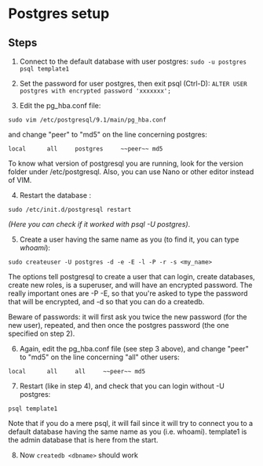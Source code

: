 # Postgres setup

## Steps

1. Connect to the default database with user postgres:
`sudo -u postgres psql template1`

2. Set the password for user postgres, then exit psql (Ctrl-D):
`ALTER USER postgres with encrypted password 'xxxxxxx';`

3. Edit the pg_hba.conf file:

`sudo vim /etc/postgresql/9.1/main/pg_hba.conf`

and change "peer" to "md5" on the line concerning postgres:

`local      all     postgres     ~~peer~~ md5`

To know what version of postgresql you are running, look for the version folder under /etc/postgresql. Also, you can use Nano or other editor instead of VIM.

4. Restart the database :

`sudo /etc/init.d/postgresql restart`

*(Here you can check if it worked with psql -U postgres)*.

5. Create a user having the same name as you (to find it, you can type *whoami*):

`sudo createuser -U postgres -d -e -E -l -P -r -s <my_name>`

The options tell postgresql to create a user that can login, create databases, create new roles, is a superuser, and will have an encrypted password. The really important ones are -P -E, so that you're asked to type the password that will be encrypted, and -d so that you can do a createdb.

Beware of passwords: it will first ask you twice the new password (for the new user), repeated, and then once the postgres password (the one specified on step 2).

6. Again, edit the pg_hba.conf file (see step 3 above), and change "peer" to "md5" on the line concerning "all" other users:

`local      all     all     ~~peer~~ md5`

7. Restart (like in step 4), and check that you can login without -U postgres:

`psql template1`

Note that if you do a mere psql, it will fail since it will try to connect you to a default database having the same name as you (i.e. whoami). template1 is the admin database that is here from the start.

8. Now `createdb <dbname>` should work
